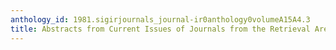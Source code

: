 ```yaml
---
anthology_id: 1981.sigirjournals_journal-ir0anthology0volumeA15A4.3
title: Abstracts from Current Issues of Journals from the Retrieval Area
---
```

